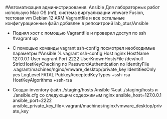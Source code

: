 #Автоматизация администрирования. Ansible
Для лабораторных работ использую Mac OS (m1), система виртуализации vmware Fusion, тестовая vm Debian 12 ARM Vagrantfile и все остальные конфигурационные файл добавлен в репозитроий lab_otus/Ansible
- Поднял хост с помощью Vagrantfile и проверил доступ по ssh
#vagrant up
- C помощью команды vagrant ssh-config посмотрел необходимые параметры
#Ansible % vagrant ssh-config
Host nginx
  HostName 127.0.0.1
  User vagrant
  Port 2222
  UserKnownHostsFile /dev/null
  StrictHostKeyChecking no
  PasswordAuthentication no
  IdentityFile .vagrant/machines/nginx/vmware_desktop/private_key
  IdentitiesOnly yes
  LogLevel FATAL
  PubkeyAcceptedKeyTypes +ssh-rsa
  HostKeyAlgorithms +ssh-rsa

- Создал inventory файл ./staging/hosts
  Ansible %cat ./staging/hosts и  ./ansible.cfg со следующим содержимым
nginx ansible_host=127.0.0.1 ansible_port=2222 ansible_private_key_file=.vagrant/machines/nginx/vmware_desktop/private_key

